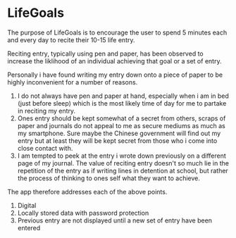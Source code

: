 # LifeGoals

The purpose of LifeGoals is to encourage the user to spend 5 minutes each and every day to recite their 10-15 life entry.

Reciting entry, typically using pen and paper, has been observed to increase the liklihood of an individual achieving that goal or a set of entry.

Personally i have found writing my entry down onto a piece of paper to be highly inconvenient for a number of reasons.
1) I do not always have pen and paper at hand, especially when i am in bed (just before sleep) which is the most likely time of day for me to partake in reciting my entry.
2) Ones entry should be kept somewhat of a secret from others, scraps of paper and journals do not appeal to me as secure mediums as much as my smartphone. Sure maybe the Chinese government will find out my entry but at least they will be kept secret from those who i come into close contact with.
3) I am tempted to peek at the entry i wrote down previously on a different page of my journal. The value of reciting entry doesn't so much lie in the repetition of the entry as if writing lines in detention at school, but rather the process of thinking to ones self what they want to achieve.

The app therefore addresses each of the above points.
1) Digital
2) Locally stored data with password protection
3) Previous entry are not displayed until a new set of entry have been entered
